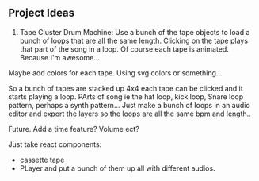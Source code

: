 ## Project Ideas


1. Tape Cluster Drum Machine:
Use a bunch of the tape objects to load a bunch of loops that are all the same length. Clicking on the tape plays that part of the song in a loop.
Of course each tape is animated. Because I'm awesome...

Maybe add colors for each tape. Using svg colors or something...

So a bunch of tapes are stacked up 4x4
each tape can be clicked and it starts playing a loop. PArts of song ie the hat loop, kick loop, Snare loop pattern, perhaps a synth pattern... Just make a bunch of loops in an audio editor and export the layers so the loops are all the same bpm and length..

Future. Add a time feature? Volume ect?

Just take react components:
- cassette tape
- PLayer
and put a bunch of them up all with different audios. 
